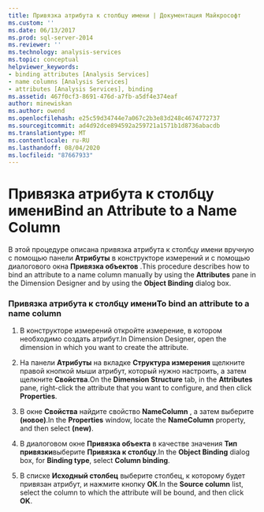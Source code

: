 ```yaml
---
title: Привязка атрибута к столбцу имени | Документация Майкрософт
ms.custom: ''
ms.date: 06/13/2017
ms.prod: sql-server-2014
ms.reviewer: ''
ms.technology: analysis-services
ms.topic: conceptual
helpviewer_keywords:
- binding attributes [Analysis Services]
- name columns [Analysis Services]
- attributes [Analysis Services], binding
ms.assetid: 467f0cf3-8691-476d-a7fb-a5df4e374eaf
author: minewiskan
ms.author: owend
ms.openlocfilehash: e25c59d34744e7a067c2b3e83d248c4674772737
ms.sourcegitcommit: ad4d92dce894592a259721a1571b1d8736abacdb
ms.translationtype: MT
ms.contentlocale: ru-RU
ms.lasthandoff: 08/04/2020
ms.locfileid: "87667933"
---
```

# <a name="bind-an-attribute-to-a-name-column"></a><span data-ttu-id="7be5b-102">Привязка атрибута к столбцу имени</span><span class="sxs-lookup"><span data-stu-id="7be5b-102">Bind an Attribute to a Name Column</span></span>
  <span data-ttu-id="7be5b-103">В этой процедуре описана привязка атрибута к столбцу имени вручную с помощью панели **Атрибуты** в конструкторе измерений и с помощью диалогового окна **Привязка объектов** .</span><span class="sxs-lookup"><span data-stu-id="7be5b-103">This procedure describes how to bind an attribute to a name column manually by using the **Attributes** pane in the Dimension Designer and by using the **Object Binding** dialog box.</span></span>  
  
### <a name="to-bind-an-attribute-to-a-name-column"></a><span data-ttu-id="7be5b-104">Привязка атрибута к столбцу имени</span><span class="sxs-lookup"><span data-stu-id="7be5b-104">To bind an attribute to a name column</span></span>  
  
1.  <span data-ttu-id="7be5b-105">В конструкторе измерений откройте измерение, в котором необходимо создать атрибут.</span><span class="sxs-lookup"><span data-stu-id="7be5b-105">In Dimension Designer, open the dimension in which you want to create the attribute.</span></span>  
  
2.  <span data-ttu-id="7be5b-106">На панели **Атрибуты** на вкладке **Структура измерения** щелкните правой кнопкой мыши атрибут, который нужно настроить, а затем щелкните **Свойства**.</span><span class="sxs-lookup"><span data-stu-id="7be5b-106">On the **Dimension Structure** tab, in the **Attributes** pane, right-click the attribute that you want to configure, and then click **Properties**.</span></span>  
  
3.  <span data-ttu-id="7be5b-107">В окне **Свойства** найдите свойство **NameColumn** , а затем выберите **(новое)**.</span><span class="sxs-lookup"><span data-stu-id="7be5b-107">In the **Properties** window, locate the **NameColumn** property, and then select **(new)**.</span></span>  
  
4.  <span data-ttu-id="7be5b-108">В диалоговом окне **Привязка объекта** в качестве значения **Тип привязки**выберите **Привязка к столбцу**.</span><span class="sxs-lookup"><span data-stu-id="7be5b-108">In the **Object Binding** dialog box, for **Binding type**, select **Column binding**.</span></span>  
  
5.  <span data-ttu-id="7be5b-109">В списке **Исходный столбец** выберите столбец, к которому будет привязан атрибут, и нажмите кнопку **ОК**.</span><span class="sxs-lookup"><span data-stu-id="7be5b-109">In the **Source column** list, select the column to which the attribute will be bound, and then click **OK**.</span></span>  
  
  
